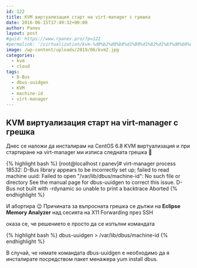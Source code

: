 ```yaml
---
id: 122
title: KVM виртуализация старт на virt-manager с грешка
date: 2016-06-15T17:49:32+00:00
author: Panev
layout: post
#guid: https://www.rpanev.pro/?p=122
#permalink: '/virtualization/kvm-%d0%b2%d0%b8%d1%80%d1%82%d1%83%d0%b0%d0%bb%d0%b8%d0%b7%d0%b0%d1%86%d0%b8%d1%8f-%d1%81%d1%82%d0%b0%d1%80%d1%82-%d0%bd%d0%b0-virt-manager-%d1%81-%d0%b3%d1%80%d0%b5%d1%88%d0%ba%d0%b0.html'
image: /wp-content/uploads/2019/06/kvm2.jpg
categories:
  - kvm
  - cloud
tags:
  - D-Bus
  - dbus-uuidgen
  - KVM
  - machine-id
  - virt-manager
---
```

## KVM виртуализация старт на virt-manager с грешка

Днес се наложи да инсталирам на CentOS 6.8 KVM виртуализация и при стартиране на virt-manager ми изписа следната грешка 🙂

{% highlight bash %}
[root@localhost r.panev]# virt-manager
process 18532: D-Bus library appears to be incorrectly set up; failed to read machine uuid: Failed to open "/var/lib/dbus/machine-id": No such file or directory
See the manual page for dbus-uuidgen to correct this issue.
  D-Bus not built with -rdynamic so unable to print a backtrace
Aborted
{% endhighlight %}

И абортира 😉 Причината за въпросната грешка се дължи на **Eclipse Memory Analyzer** над сесията на X11 Forwarding през SSH

оказа се, че решението е просто да се изпълни командата 

{% highlight bash %}
dbus-uuidgen > /var/lib/dbus/machine-id
{% endhighlight %}

В случай, че нямате командата dbus-uuidgen е необходимо да я инсталирате посредством пакет менажера yum install dbus.